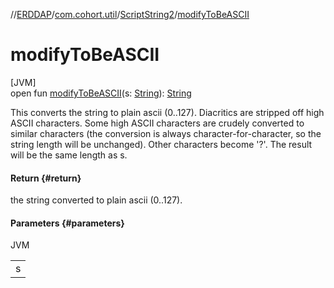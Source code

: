 //[ERDDAP](../../../index.md)/[com.cohort.util](../index.md)/[ScriptString2](index.md)/[modifyToBeASCII](modify-to-be-a-s-c-i-i.md)

# modifyToBeASCII

[JVM]\
open fun [modifyToBeASCII](modify-to-be-a-s-c-i-i.md)(s: [String](https://docs.oracle.com/en/java/javase/21/docs/api/java.base/java/lang/String.html)): [String](https://docs.oracle.com/en/java/javase/21/docs/api/java.base/java/lang/String.html)

This converts the string to plain ascii (0..127). Diacritics are stripped off high ASCII characters. Some high ASCII characters are crudely converted to similar characters (the conversion is always character-for-character, so the string length will be unchanged). Other characters become '?'. The result will be the same length as s.

#### Return {#return}

the string converted to plain ascii (0..127).

#### Parameters {#parameters}

JVM

| |
|---|
| s |